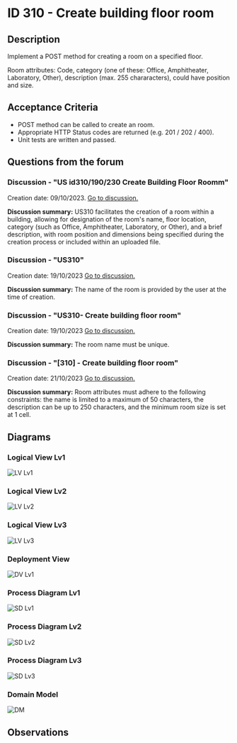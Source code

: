 # ID 310 - Create building floor room

## Description
Implement a POST method for creating a room on a specified floor.

Room attributes: Code, category (one of these: Office, Amphitheater, Laboratory, Other), description (max. 255 chararacters), could have position and size.

## Acceptance Criteria

* POST method can be called to create an room.
* Appropriate HTTP Status codes are returned (e.g. 201 / 202 / 400).
* Unit tests are written and passed.

## Questions from the forum

### Discussion - "US id310/190/230 Create Building Floor Roomm"
Creation date: 09/10/2023. [Go to discussion.](https://moodle.isep.ipp.pt/mod/forum/discuss.php?d=25016)

**Discussion summary:**
US310 facilitates the creation of a room within a building, allowing for designation of the room's name, floor location, category (such as Office, Amphitheater, Laboratory, or Other), and a brief description, with room position and dimensions being specified during the creation process or included within an uploaded file.

### Discussion - "US310"
Creation date: 19/10/2023 [Go to discussion.](https://moodle.isep.ipp.pt/mod/forum/discuss.php?d=25188)

**Discussion summary:**
The name of the room is provided by the user at the time of creation.

### Discussion - "US310- Create building floor room"
Creation date: 19/10/2023 [Go to discussion.](https://moodle.isep.ipp.pt/mod/forum/discuss.php?d=25276)

**Discussion summary:**
The room name must be unique.

### Discussion - "\[310] - Create building floor room"
Creation date: 21/10/2023 [Go to discussion.](https://moodle.isep.ipp.pt/mod/forum/discuss.php?d=25332)

**Discussion summary:**
Room attributes must adhere to the following constraints: the name is limited to a maximum of 50 characters, the description can be up to 250 characters, and the minimum room size is set at 1 cell.

## Diagrams

### Logical View Lv1
![LV Lv1](../../diagrams/level1/Logical%20View%20Lv1.svg)

### Logical View Lv2
![LV Lv2](../../diagrams/level2/Logical%20View%20Lv2.svg)

### Logical View Lv3
![LV Lv3](../../diagrams/level3/Logical%20View%20lv3%20(Campus%20Management).svg)

### Deployment View
![DV Lv1](../../diagrams/Deployment%20View.svg)

### Process Diagram Lv1
![SD Lv1](./SD%20Lv1.svg)

### Process Diagram Lv2
![SD Lv2](./SD%20Lv2.svg)

### Process Diagram Lv3
![SD Lv3](./SD%20Lv3.svg)

### Domain Model
![DM](../../diagrams/DM.svg)

## Observations